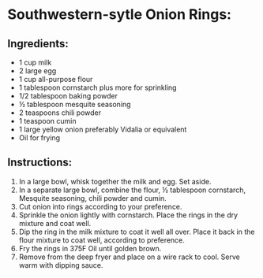 # Southwestern-sytle Onion Rings:

## Ingredients:

* 1 cup milk
* 2 large egg
* 1 cup all-purpose flour
* 1 tablespoon cornstarch plus more for sprinkling
* 1/2 tablespoon baking powder
* ½ tablespoon mesquite seasoning
* 2 teaspoons chili powder
* 1 teaspoon cumin
* 1 large yellow onion preferably Vidalia or equivalent
* Oil for frying

## Instructions:

1. In a large bowl, whisk together the milk and egg. Set aside.
2. In a separate large bowl, combine the flour, ½ tablespoon cornstarch, Mesquite seasoning, chili powder and cumin.
3. Cut onion into rings according to your preference.
4. Sprinkle the onion lightly with cornstarch. Place the rings in the dry mixture and coat well.
5. Dip the ring in the milk mixture to coat it well all over. Place it back in the flour mixture to coat well, according to preference.
6. Fry the rings in 375F Oil until golden brown.
8. Remove from the deep fryer and place on a wire rack to cool. Serve warm with dipping sauce.
